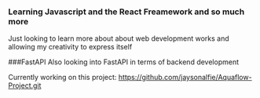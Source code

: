 ### Learning Javascript and the React Freamework and so much more
Just looking to learn more about about web development works and allowing my creativity to express itself

###FastAPI 
Also looking into FastAPI in terms of backend development

Currently working on this project:
https://github.com/jaysonalfie/Aquaflow-Project.git

